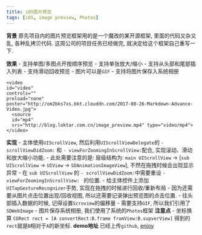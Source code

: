 ```yaml
---
title: iOS图片预览
tags: [iOS, image preview, Photos]
---
```


**背景**
    原先项目内的图片预览框架用的是一个魔改的某开源框架, 里面的代码又杂又乱, 各种乱拷贝代码. 这周公司的项目任务已经做完, 就决定给这个框架自己重写一下.
<!-- more -->   
**效果**
    - 支持单图/多图点开按顺序预览
    - 支持单张放大/缩小
    - 支持从头部和尾部插入列表
    - 支持滑动回收预览
    - 图片可以是`GIF`
    - 支持将图片保存入系统相册

    <video 
    id="video" 
    controls="" 
    preload="none" 
    poster="http://om2bks7xs.bkt.clouddn.com/2017-08-26-Markdown-Advance-Video.jpg">
      <source 
      id="mp4" 
      src="http://blog.loktar.com.cn/image_preview.mp4" type="video/mp4">
    </video>
**实现**
    - 主体使用`UIScrollView`, 然后利用`UIScrollViewDelegate`的 `- scrollViewDidZoom:` 和 `- viewForZoomingInScrollView:`配合, 实现滚动、滑动和放大缩小功能.
        - 此处需要注意的是: 层级结构为: `main UIScrollView` -> [`sub UIScrollView` -> `UIView` -> `SDAnimationImageView`], 不然在拖拽时候会出现显示异常
        - 在 `sub UIScrollView` 的 `- scrollViewDidZoom:`中需要重设 `- viewForZoomingInScrollView: ` 的位置.
    - 给主体控件上添加`UITapGestureRecognizer`手势, 实现在拖拽的时候进行回收/重新布局
    - 因为还需要从图片点击位置出现/回收视图, 所以还需要记录弹出预览图的点击位置.
    - 往头部插入数据的时候, 记得设置`Scroview`的偏移量
    - 需要支持`GIF`, 所以我们引用了`SDWebImage`
    - 图片保存系统相册, 我们使用了系统的`Photos`框架
**注意点**
    - 坐标换算
    `CGRect rect = [A convertRect:B.frame fromView:B.supverView]`
    得到的`rect`就是`B`相对于`A`的新坐标.
**demo地址**
    已经上传`github`, [enjoy](https://github.com/aioser/LRSImagePreview)

